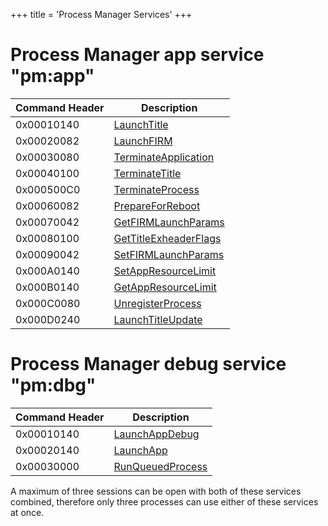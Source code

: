 +++
title = 'Process Manager Services'
+++

# Process Manager app service "pm:app"

| Command Header | Description                                                     |
|----------------|-----------------------------------------------------------------|
| 0x00010140     | [LaunchTitle](PMApp:LaunchTitle "wikilink")                     |
| 0x00020082     | [LaunchFIRM](PMApp:LaunchFIRM "wikilink")                       |
| 0x00030080     | [TerminateApplication](PMApp:TerminateApplication "wikilink")   |
| 0x00040100     | [TerminateTitle](PMApp:TerminateTitle "wikilink")               |
| 0x000500C0     | [TerminateProcess](PMApp:TerminateProcess "wikilink")           |
| 0x00060082     | [PrepareForReboot](PMApp:PrepareForReboot "wikilink")           |
| 0x00070042     | [GetFIRMLaunchParams](PMApp:GetFIRMLaunchParams "wikilink")     |
| 0x00080100     | [GetTitleExheaderFlags](PMApp:GetTitleExheaderFlags "wikilink") |
| 0x00090042     | [SetFIRMLaunchParams](PMApp:SetFIRMLaunchParams "wikilink")     |
| 0x000A0140     | [SetAppResourceLimit](PMApp:SetAppResourceLimit "wikilink")     |
| 0x000B0140     | [GetAppResourceLimit](PMApp:GetAppResourceLimit "wikilink")     |
| 0x000C0080     | [UnregisterProcess](PMApp:UnregisterProcess "wikilink")         |
| 0x000D0240     | [LaunchTitleUpdate](PMApp:LaunchTitleUpdate "wikilink")         |

# Process Manager debug service "pm:dbg"

| Command Header | Description                                           |
|----------------|-------------------------------------------------------|
| 0x00010140     | [LaunchAppDebug](PMDbg:LaunchAppDebug "wikilink")     |
| 0x00020140     | [LaunchApp](PMDbg:LaunchApp "wikilink")               |
| 0x00030000     | [RunQueuedProcess](PMDbg:RunQueuedProcess "wikilink") |

A maximum of three sessions can be open with both of these services
combined, therefore only three processes can use either of these
services at once.
